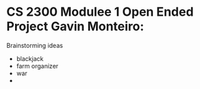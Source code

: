 # CS 2300 Modulee 1 Open Ended Project Gavin Monteiro:

Brainstorming ideas
- blackjack
- farm organizer
- war
- 